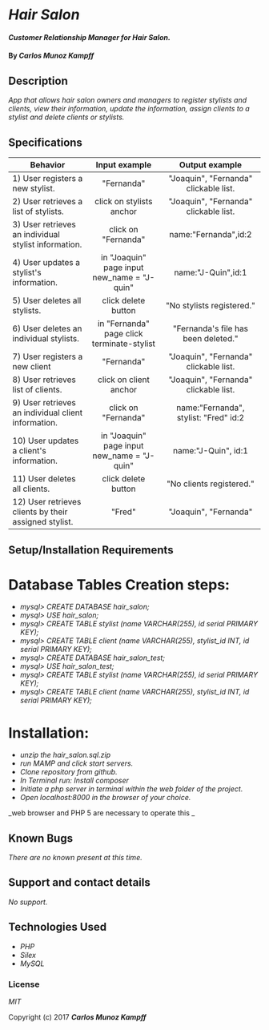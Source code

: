 # _Hair Salon_

#### _Customer Relationship Manager for Hair Salon._

#### By _**Carlos Munoz Kampff**_

## Description

_App that allows hair salon owners and managers to register stylists and clients, view their information, update the information, assign clients to a stylist and delete clients or stylists._


## Specifications

| Behavior                                              |   Input example   |  Output example |
|-------------------------------------------------------|:-----------------:|:---------------:|
| 1) User registers a new stylist.  | "Fernanda"| "Joaquin", "Fernanda" clickable list. |
| 2) User retrieves a list of stylists. | click on stylists anchor | "Joaquin", "Fernanda" clickable list. |
| 3) User retrieves an individual stylist information. | click on "Fernanda" | name:"Fernanda",id:2  |
| 4) User updates a stylist's information. | in "Joaquin" page input new_name = "J-quin"| name:"J-Quin",id:1 |
| 5) User deletes all stylists. | click delete button | "No stylists registered."|
| 6) User deletes an individual stylists. | in "Fernanda" page click terminate-stylist | "Fernanda's file has been deleted." |
| 7) User registers a new client |"Fernanda"| "Joaquin", "Fernanda" clickable list. |
| 8) User retrieves list of clients. |click on client anchor | "Joaquin", "Fernanda" clickable list.|
| 9) User retrieves an individual client information. | click on "Fernanda" | name:"Fernanda", stylist: "Fred" id:2 |
| 10) User updates a client's information. | in "Joaquin" page input new_name = "J-quin"| name:"J-Quin", id:1|
| 11) User deletes all clients. |click delete button | "No clients registered."|
| 12) User retrieves clients by their assigned stylist.| "Fred" | "Joaquin", "Fernanda"|


## Setup/Installation Requirements

# Database Tables Creation steps:
* _mysql> CREATE DATABASE hair_salon;_
* _mysql> USE hair_salon;_
* _mysql> CREATE TABLE stylist (name VARCHAR(255), id serial PRIMARY KEY);_
* _mysql> CREATE TABLE client (name VARCHAR(255), stylist_id INT, id serial PRIMARY KEY);_
* _mysql> CREATE DATABASE hair_salon_test;_
* _mysql> USE hair_salon_test;_
* _mysql> CREATE TABLE stylist (name VARCHAR(255), id serial PRIMARY KEY);_
* _mysql> CREATE TABLE client (name VARCHAR(255), stylist_id INT, id serial PRIMARY KEY);_

# Installation:
* _unzip the hair_salon.sql.zip_
* _run MAMP and click start servers._
* _Clone repository from github._
* _In Terminal run: Install composer_
* _Initiate a php server in terminal within the web folder of the project._
* _Open localhost:8000 in the browser of your choice._


_web browser and PHP 5 are necessary to operate this _

## Known Bugs

_There are no known present at this time._

## Support and contact details

_No support._

## Technologies Used

* _PHP_
* _Silex_
* _MySQL_

### License

*MIT*

Copyright (c) 2017 **_Carlos Munoz Kampff_**
